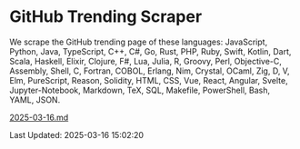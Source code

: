 # GitHub Trending Scraper

We scrape the GitHub trending page of these languages: JavaScript, Python, Java, TypeScript, C++, C#, Go, Rust, PHP, Ruby, Swift, Kotlin, Dart, Scala, Haskell, Elixir, Clojure, F#, Lua, Julia, R, Groovy, Perl, Objective-C, Assembly, Shell, C, Fortran, COBOL, Erlang, Nim, Crystal, OCaml, Zig, D, V, Elm, PureScript, Reason, Solidity, HTML, CSS, Vue, React, Angular, Svelte, Jupyter-Notebook, Markdown, TeX, SQL, Makefile, PowerShell, Bash, YAML, JSON.

[2025-03-16.md](https://github.com/yangwenmai/github-trending-backup/blob/master/2025-03-16.md)

Last Updated: 2025-03-16 15:02:20